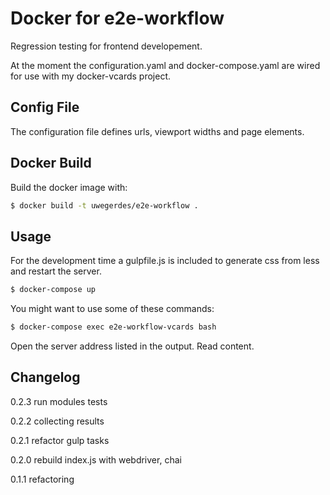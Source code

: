 # Docker for e2e-workflow

Regression testing for frontend developement.

At the moment the configuration.yaml and docker-compose.yaml are wired for use with my docker-vcards project.

## Config File

The configuration file defines urls, viewport widths and page elements.

## Docker Build

Build the docker image with:

```bash
$ docker build -t uwegerdes/e2e-workflow .
```

## Usage

For the development time a gulpfile.js is included to generate css from less and restart the server.

```bash
$ docker-compose up
```

You might want to use some of these commands:

```bash
$ docker-compose exec e2e-workflow-vcards bash
```

Open the server address listed in the output. Read content.

## Changelog

0.2.3 run modules tests

0.2.2 collecting results

0.2.1 refactor gulp tasks

0.2.0 rebuild index.js with webdriver, chai

0.1.1 refactoring
